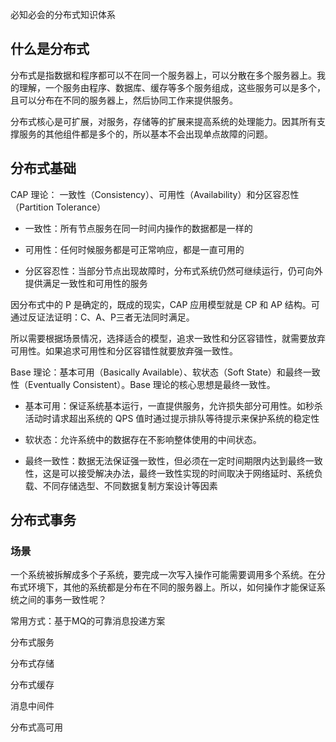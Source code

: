 必知必会的分布式知识体系

## 什么是分布式

分布式是指数据和程序都可以不在同一个服务器上，可以分散在多个服务器上。我的理解，一个服务由程序、数据库、缓存等多个服务组成，这些服务可以是多个，且可以分布在不同的服务器上，然后协同工作来提供服务。

分布式核心是可扩展，对服务，存储等的扩展来提高系统的处理能力。因其所有支撑服务的其他组件都是多个的，所以基本不会出现单点故障的问题。

## 分布式基础

CAP 理论： 一致性（Consistency）、可用性（Availability）和分区容忍性（Partition Tolerance）

- 一致性：所有节点服务在同一时间内操作的数据都是一样的

- 可用性：任何时候服务都是可正常响应，都是一直可用的

- 分区容忍性：当部分节点出现故障时，分布式系统仍然可继续运行，仍可向外提供满足一致性和可用性的服务

因分布式中的 P 是确定的，既成的现实，CAP 应用模型就是 CP 和 AP 结构。可通过反证法证明：C、A、P三者无法同时满足。

所以需要根据场景情况，选择适合的模型，追求一致性和分区容错性，就需要放弃可用性。如果追求可用性和分区容错性就要放弃强一致性。

Base 理论：基本可用（Basically Available）、软状态（Soft State）和最终一致性（Eventually Consistent）。Base 理论的核心思想是最终一致性。

- 基本可用：保证系统基本运行，一直提供服务，允许损失部分可用性。如秒杀活动时请求超出系统的 QPS 值时通过提示排队等待提示来保护系统的稳定性

- 软状态：允许系统中的数据存在不影响整体使用的中间状态。

- 最终一致性：数据无法保证强一致性，但必须在一定时间期限内达到最终一致性，这是可以接受解决办法，最终一致性实现的时间取决于网络延时、系统负载、不同存储选型、不同数据复制方案设计等因素

## 分布式事务

### 场景

一个系统被拆解成多个子系统，要完成一次写入操作可能需要调用多个系统。在分布式环境下，其他的系统都是分布在不同的服务器上。所以，如何操作才能保证系统之间的事务一致性呢？

常用方式：基于MQ的可靠消息投递方案

分布式服务

分布式存储

分布式缓存

消息中间件

分布式高可用
